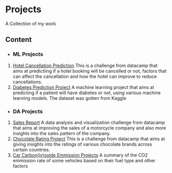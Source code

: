 # Projects

A Collection of my work

## Content
* ### ML Projects
1. [Hotel Cancellation Prediction](https://github.com/Grace-10/Data-Science-Projects/blob/main/Hotel%20Cancellation%20Prediction.ipynb)
   This is a challenge from datacamp that aims at predictiing if a hotel booking will be cancelled or not, factors that can affect the cancellation and how the hotel can improve to reduce cancellations.
2. [Diabetes Prediction Project]()
   A machine learning project that aims at predicting if a patient will have diabetes or not, using various machine learning models. The dataset was gotten from Kaggle

* ### DA Projects
1. [Sales Report](https://github.com/Grace-10/Data-Science-Projects/blob/main/Sales%20Report.ipynb)
   A data analysis and visualization challenge from datacamp that aims at improving the sales of a motorcycle company and also more insights into the sales pattern of the company.
2. [Chocolate Rating Project](https://github.com/Grace-10/Data-Science-Projects/blob/main/CHOCOLATE%20PROJECT.ipynb)
   This is a challenge from datacamp that aims at giving insights into the ratings of various chocolate brands across certain countries.
3. [Car Carbon(iv)oxide Emmission Projects]()
   A summary of the CO2 emmission rate of some vehicles based on their fuel type and other factors 

